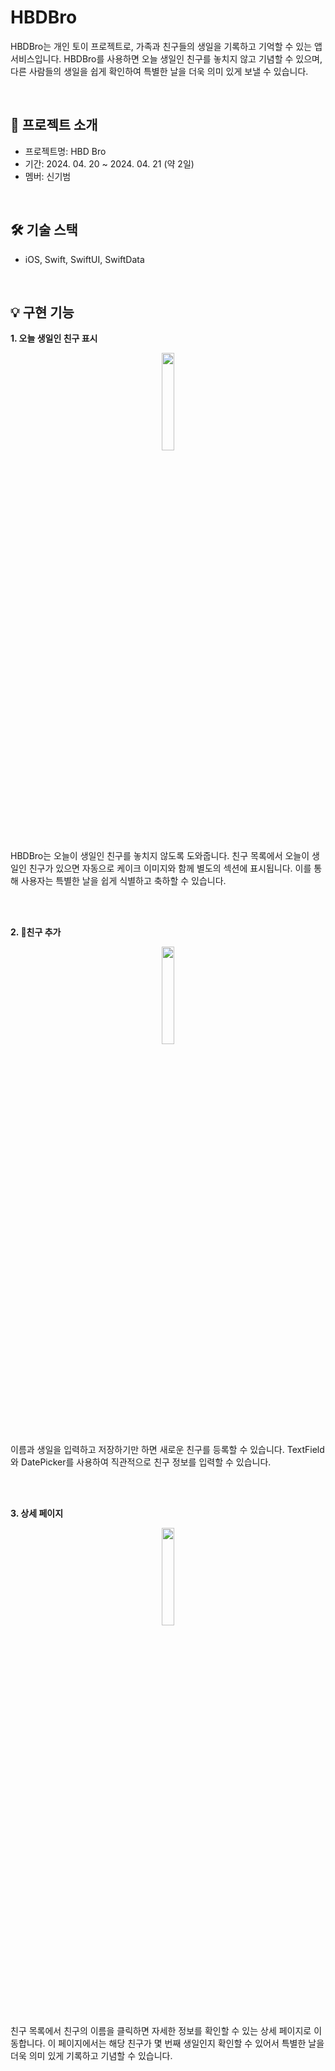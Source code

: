 # HBDBro

HBDBro는 개인 토이 프로젝트로, 가족과 친구들의 생일을 기록하고 기억할 수 있는 앱 서비스입니다. HBDBro를 사용하면 오늘 생일인 친구를 놓치지 않고 기념할 수 있으며, 다른 사람들의 생일을 쉽게 확인하여 특별한 날을 더욱 의미 있게 보낼 수 있습니다.

<br>

## 📌 프로젝트 소개

- 프로젝트명: HBD Bro
- 기간: 2024. 04. 20 ~ 2024. 04. 21 (약 2일)
- 멤버: 신기범

<br>

## 🛠️ 기술 스택

- iOS, Swift, SwiftUI, SwiftData

<br>

## 💡 구현 기능

**1. 오늘 생일인 친구 표시**

<p align="center">
  <img src="https://github.com/amazing86400/Project_iOS_HBDBro/assets/96508771/887d5262-5e4a-40b1-a814-f6c37de32d7d" width=20% height=20%>
</p>

HBDBro는 오늘이 생일인 친구를 놓치지 않도록 도와줍니다. 친구 목록에서 오늘이 생일인 친구가 있으면 자동으로 케이크 이미지와 함께 별도의 섹션에 표시됩니다. 이를 통해 사용자는 특별한 날을 쉽게 식별하고 축하할 수 있습니다.

<br>
<br>

**2. 친구 추가**

<p align="center">
  <img src="https://github.com/amazing86400/Project_iOS_HBDBro/assets/96508771/1dcc9d2b-57be-40a5-9fd8-a44ebd1512e5" width=20% height=20%>
</p>

이름과 생일을 입력하고 저장하기만 하면 새로운 친구를 등록할 수 있습니다. TextField와 DatePicker를 사용하여 직관적으로 친구 정보를 입력할 수 있습니다.

<br>
<br>

**3. 상세 페이지**

<p align="center">
  <img src="https://github.com/amazing86400/Project_iOS_HBDBro/assets/96508771/c98601a6-d798-4376-9670-e54e31d3d9cf" width=20% height=20%>
</p>

친구 목록에서 친구의 이름을 클릭하면 자세한 정보를 확인할 수 있는 상세 페이지로 이동합니다. 이 페이지에서는 해당 친구가 몇 번째 생일인지 확인할 수 있어서 특별한 날을 더욱 의미 있게 기록하고 기념할 수 있습니다.

<br>
<br>

